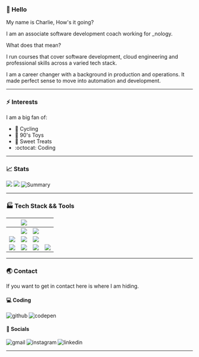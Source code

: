 ### 🤙 Hello 
My name is Charlie, How's it going? 

I am an associate software development coach working for _nology. 

What does that mean? 

I run courses that cover software development, cloud engineering and professional skills across a varied tech stack. 

I am a career changer with a background in production and operations. It made perfect sense to move into automation and development. 

---
### :zap: Interests
I am a big fan of:
- :bicyclist: Cycling
- :robot: 90's Toys
- :doughnut: Sweet Treats
- :octocat: Coding

---

### :chart_with_upwards_trend: Stats    
![](http://github-profile-summary-cards.vercel.app/api/cards/stats?username=Charlie-robin&theme=github_dark)
![](http://github-profile-summary-cards.vercel.app/api/cards/repos-per-language?username=Charlie-robin&theme=github_dark)
![Summary](https://github-profile-summary-cards.vercel.app/api/cards/profile-details?username=Charlie-robin&theme=github_dark)

---
### :factory: Tech Stack && Tools

| | <img src="https://img.shields.io/badge/React-20232A?style=for-the-badge&logo=react&logoColor=61DAFB" /> |  |  | 
|:-|:-|:-|:- |
| | <img src="https://img.shields.io/badge/Node.js-43853D?style=for-the-badge&logo=node.js&logoColor=white" /> | <img src="https://img.shields.io/badge/Sass-CC6699?style=for-the-badge&logo=sass&logoColor=white" /> |  | 
|  <img src="https://img.shields.io/badge/Spring-6DB33F?style=for-the-badge&logo=spring&logoColor=white"/> | <img src="https://img.shields.io/badge/TypeScript-007ACC?style=for-the-badge&logo=typescript&logoColor=white" /> | <img src="https://img.shields.io/badge/CSS3-1572B6?style=for-the-badge&logo=css3&logoColor=white" />  |  | 
|  <img src="https://img.shields.io/badge/Java-ED8B00?style=for-the-badge&logo=java&logoColor=white"/> |  <img src="https://img.shields.io/badge/JavaScript-323330?style=for-the-badge&logo=javascript&logoColor=F7DF1E" />   | <img src="https://img.shields.io/badge/HTML5-E34F26?style=for-the-badge&logo=html5&logoColor=white" />   | <img src="https://img.shields.io/badge/Figma-F24E1E?style=for-the-badge&logo=figma&logoColor=white" />  | 

    
---

### :earth_asia: Contact
If you want to get in contact here is where I am hiding.

#### :computer: Coding
[<img align="left" alt="github" src="https://img.shields.io/badge/GitHub-100000?style=for-the-badge&logo=github&logoColor=white" />][github]
[<img align="left" alt="codepen" src="https://img.shields.io/badge/Codepen-000000?style=for-the-badge&logo=codepen&logoColor=white" />][codepen]

<br />

#### :mega: Socials

[<img align="left" alt="gmail" src="https://img.shields.io/badge/Gmail-D14836?style=for-the-badge&logo=gmail&logoColor=white" />][gmail]
[<img align="left" alt="instagram" src="https://img.shields.io/badge/Instagram-E4405F?style=for-the-badge&logo=instagram&logoColor=white" />][instagram]
[<img align="left" alt="linkedin" src="https://img.shields.io/badge/LinkedIn-0077B5?style=for-the-badge&logo=linkedin&logoColor=white" />][linkedin]

<br />

---

[instagram]: https://eresh-zealous.medium.com/
[github]: https://eresh-zealous.medium.com/
[codepen]:https://codepen.io/charlie-robin
[linkedin]:https://www.linkedin.com/in/charlie-robin-richardson/
[gmail]:charlie.robin.richardson@gmail


